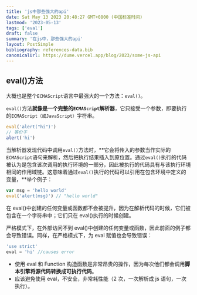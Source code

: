 ```yaml
---
title: 'js中那些强大的api'
date: Sat May 13 2023 20:48:27 GMT+0800 (中国标准时间)
lastmod: '2023-05-13'
tags: ['eval']
draft: false
summary: '在js中，那些强大的api'
layout: PostSimple
bibliography: references-data.bib
canonicalUrl: https://dume.vercel.app/blog/2023/some-js-api
---
```


## eval()方法

大概也是整个`ECMAScript`语言中最强大的一个方法：`eval()`。

`eval()`方法**就像是一个完整的`ECMAScript`解析器**，它只接受一个参数，即要执行的`ECMAScript（或JavaScript）`字符串。

```js
eval('alert("hi")')
// 等价于
alert('hi')
```

当解析器发现代码中调用`eval()`方法时，**它会将传入的参数当作实际的`ECMAScript`语句来解析，然后把执行结果插入到原位置。通过`eval()`执行的代码被认为是包含该次调用的执行环境的一部分，因此被执行的代码具有与该执行环境相同的作用域链。这意味着通过`eval()`执行的代码可以引用在包含环境中定义的变量，**举个例子：

```js
var msg = 'hello world'
eval('alert(msg)') // "hello world"
```

在 eval()中创建的任何变量或函数都不会被提升，因为在解析代码的时候，它们被包含在一个字符串中；它们只在 eval()执行的时候创建。

严格模式下，在外部访问不到 eval()中创建的任何变量或函数，因此前面的例子都会导致错误。同样，在严格模式下，为 eval 赋值也会导致错误：

```js
'use strict'
eval = 'hi' //causes error
```

- 使用 eval 和 Function 构造函数是非常昂贵的操作，因为每次他们都会调用**脚本引擎将源代码转换成可执行代码**。
- 应该避免使用 eval，不安全，非常耗性能（2 次，一次解析成 js 语句，一次执行）。
